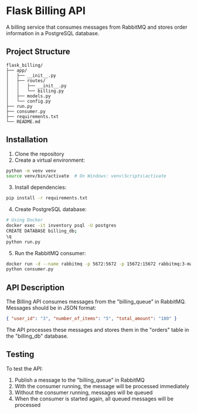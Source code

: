 Flask Billing API
===============

A billing service that consumes messages from RabbitMQ and stores order information in a PostgreSQL database.

## Project Structure

```
flask_billing/
├── app/
│   ├── __init__.py
│   ├── routes/
│   │   ├── __init__.py
│   │   └── billing.py
│   ├── models.py
│   └── config.py
├── run.py
├── consumer.py
├── requirements.txt
└── README.md
```

## Installation

1. Clone the repository
2. Create a virtual environment:
```bash
python -m venv venv
source venv/bin/activate  # On Windows: venv\Scripts\activate
```
3. Install dependencies:
```bash
pip install -r requirements.txt
```
4. Create PostgreSQL database:
```bash
# Using Docker
docker exec -it inventory psql -U postgres
CREATE DATABASE billing_db;
\q
python run.py
```
5. Run the RabbitMQ consumer:
```bash
docker run -d --name rabbitmq -p 5672:5672 -p 15672:15672 rabbitmq:3-management
python consumer.py
```

## API Description

The Billing API consumes messages from the "billing_queue" in RabbitMQ. Messages should be in JSON format:
```json
{ "user_id": "3", "number_of_items": "5", "total_amount": "180" }
```

The API processes these messages and stores them in the "orders" table in the "billing_db" database.

## Testing

To test the API:
1. Publish a message to the "billing_queue" in RabbitMQ
2. With the consumer running, the message will be processed immediately
3. Without the consumer running, messages will be queued
4. When the consumer is started again, all queued messages will be processed
